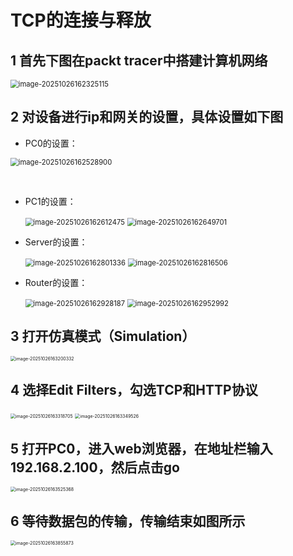 # TCP的连接与释放



## 1 首先下图在packt tracer中搭建计算机网络

<img src="C:\Users\76585\Desktop\网络体系结构\TCP连接与释放\image-20251026162325115.png" alt="image-20251026162325115" style="zoom:80%;" />

## 2 对设备进行ip和网关的设置，具体设置如下图

- PC0的设置：

<img src="C:\Users\76585\Desktop\网络体系结构\TCP连接与释放\image-20251026162528900.png" alt="image-20251026162528900" style="zoom:80%;" />

​                     

- PC1的设置：

  <img src="C:\Users\76585\Desktop\网络体系结构\TCP连接与释放\image-20251026162612475.png" alt="image-20251026162612475" style="zoom:80%;" />

  <img src="C:\Users\76585\Desktop\网络体系结构\TCP连接与释放\image-20251026162649701.png" alt="image-20251026162649701" style="zoom:80%;" />

- Server的设置：

  <img src="C:\Users\76585\Desktop\网络体系结构\TCP连接与释放\image-20251026162801336.png" alt="image-20251026162801336" style="zoom:80%;" />

  <img src="C:\Users\76585\Desktop\网络体系结构\TCP连接与释放\image-20251026162816506.png" alt="image-20251026162816506" style="zoom:80%;" />

- Router的设置：

  <img src="C:\Users\76585\Desktop\网络体系结构\TCP连接与释放\image-20251026162928187.png" alt="image-20251026162928187" style="zoom:80%;" />
  
   
  
  <img src="C:\Users\76585\Desktop\网络体系结构\TCP连接与释放\image-20251026162952992.png" alt="image-20251026162952992" style="zoom:80%;" />



 

## 3 打开仿真模式（Simulation）

<img src="C:\Users\76585\Desktop\网络体系结构\TCP连接与释放\image-20251026163200332.png" alt="image-20251026163200332" style="zoom: 50%;" />

## 4 选择Edit Filters，勾选TCP和HTTP协议

<img src="C:\Users\76585\Desktop\网络体系结构\TCP连接与释放\image-20251026163318705.png" alt="image-20251026163318705" style="zoom:50%;" />

<img src="C:\Users\76585\Desktop\网络体系结构\TCP连接与释放\image-20251026163349526.png" alt="image-20251026163349526" style="zoom:50%;" />

## 5 打开PC0，进入web浏览器，在地址栏输入192.168.2.100，然后点击go

<img src="C:\Users\76585\Desktop\网络体系结构\TCP连接与释放\image-20251026163525368.png" alt="image-20251026163525368" style="zoom:50%;" />

## 6 等待数据包的传输，传输结束如图所示

<img src="C:\Users\76585\Desktop\网络体系结构\TCP连接与释放\image-20251026163855873.png" alt="image-20251026163855873" style="zoom:50%;" />
